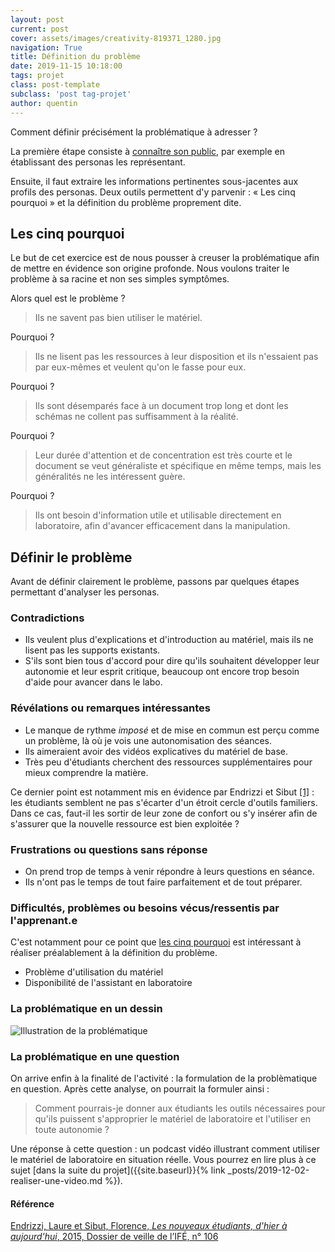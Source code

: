 ```yaml
---
layout: post
current: post
cover: assets/images/creativity-819371_1280.jpg
navigation: True
title: Définition du problème
date: 2019-11-15 10:18:00
tags: projet
class: post-template
subclass: 'post tag-projet'
author: quentin
---
```


Comment définir précisément la problématique à adresser ?

La première étape consiste à [connaître son public](2019-11-10-construire-des-personas), par exemple en établissant des personas les représentant.

Ensuite, il faut extraire les informations pertinentes sous-jacentes aux profils des personas.
Deux outils permettent d'y parvenir : « Les cinq pourquoi » et la définition du problème proprement dite.


## Les cinq pourquoi

Le but de cet exercice est de nous pousser à creuser la problématique afin de mettre en évidence son origine profonde.
Nous voulons traiter le problème à sa racine et non ses simples symptômes.

Alors quel est le problème ?

> Ils ne savent pas bien utiliser le matériel.

Pourquoi ?

> Ils ne lisent pas les ressources à leur disposition et ils n'essaient pas par eux-mêmes et veulent qu'on le fasse pour eux.

Pourquoi ?

> Ils sont désemparés face à un document trop long et dont les schémas ne collent pas suffisamment à la réalité.

Pourquoi ?
	
> Leur durée d'attention et de concentration est très courte et le document se veut généraliste et spécifique en même temps, mais les généralités ne les intéressent guère.

Pourquoi ?

> Ils ont besoin d'information utile et utilisable directement en laboratoire, afin d'avancer efficacement dans la manipulation.


## Définir le problème

Avant de définir clairement le problème, passons par quelques étapes permettant d'analyser les personas.


### Contradictions

* Ils veulent plus d'explications et d'introduction au matériel, mais ils ne lisent pas les supports existants.
* S'ils sont bien tous d'accord pour dire qu'ils souhaitent développer leur autonomie et leur esprit critique, beaucoup ont encore trop besoin d'aide pour avancer dans le labo.


### Révélations ou remarques intéressantes

* Le manque de rythme *imposé* et de mise en commun est perçu comme un problème, là où je vois une autonomisation des séances.
* Ils aimeraient avoir des vidéos explicatives du matériel de base.
* Très peu d'étudiants cherchent des ressources supplémentaires pour mieux comprendre la matière.

Ce dernier point est notamment mis en évidence par Endrizzi et Sibut [[1]](#référence) : les étudiants semblent ne pas s'écarter d'un étroit cercle d'outils familiers.
Dans ce cas, faut-il les sortir de leur zone de confort ou s'y insérer afin de s'assurer que la nouvelle ressource est bien exploitée ?


### Frustrations ou questions sans réponse

* On prend trop de temps à venir répondre à leurs questions en séance.
* Ils n'ont pas le temps de tout faire parfaitement et de tout préparer.


### Difficultés, problèmes ou besoins vécus/ressentis par l'apprenant.e

C'est notamment pour ce point que [les cinq pourquoi](#les-cinq-pourquoi) est intéressant à réaliser préalablement à la définition du problème.

* Problème d'utilisation du matériel
* Disponibilité de l'assistant en laboratoire


### La problématique en un dessin

![Illustration de la problématique](assets/images/problematique/Problematique_en_un_dessin.png "La problématique en un dessin")


### La problématique en une question

On arrive enfin à la finalité de l'activité : la formulation de la problèmatique en question.
Après cette analyse, on pourrait la formuler ainsi :

> Comment pourrais-je donner aux étudiants les outils nécessaires pour qu'ils puissent s'approprier le matériel de laboratoire et l'utiliser en toute autonomie ?

Une réponse à cette question : un podcast vidéo illustrant comment utiliser le matériel de laboratoire en situation réelle.
Vous pourrez en lire plus à ce sujet [dans la suite du projet]({{site.baseurl}}{% link _posts/2019-12-02-realiser-une-video.md %}).



#### Référence

[Endrizzi, Laure et Sibut, Florence, *Les nouveaux étudiants, d'hier à aujourd'hui*, 2015, Dossier de veille de l’IFÉ, n° 106](http://veille-et-analyses.ens-lyon.fr/DA-Veille/106-decembre-2015.pdf)